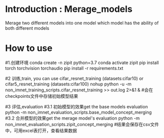 # Introduction : Merage_models
Merage two different  models into one model which model has the ability of both different models

# How to use
#1.创建环境
conda create -n zipit python=3.7
conda activate zipit
pip install torch torchvision torchaudio
pip install -r requirements.txt

#2 训练,train, you can use cifar_resnet_training (datasets:cifar10) or cifar5_resnet_training (datasets:cifar100)
nohup python -u -m non_imnet_training_scripts.cifar_resnet_training >> out.log 2>&1 & 
#会在checkpoints文件中存储初始模型结果

#3 评估,evaluation
#3.1 初始模型的效果get the base models evaluation
python  -m non_imnet_evaluation_scripts.base_model_concept_merging
#3.2 合并模型的效果get the merage model's evaluation
python  -m non_imnet_evaluation_scripts.zipit_concept_merging
#结果会保存在csv文件中，可用excel表打开，查看结果数据
